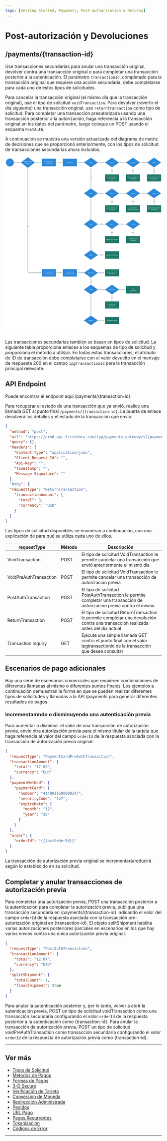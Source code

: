 ```yaml
---
tags: [Getting Started, Payments, Post-authorisation & Returns]
---
```


# Post-autorización y Devoluciones

## /payments/{transaction-id}

Use transacciones secundarias para anular una transacción original, devolver contra una transacción original o para completar una transacción posterior a la autenticación. El parámetro ```transactionId```, completado para la transacción original que requiere una acción secundaria, debe completarse para cada uno de estos tipos de solicitudes.

Para cancelar la transacción original (el mismo día que la transacción original), use el tipo de solicitud ```voidTransaction```. Para devolver (revertir el día siguiente) una transacción original, use ```returnTransaction``` como tipo de solicitud. Para completar una transacción preautorizada usando una transacción posterior a la autorización, haga referencia a la transacción original en los datos del parámetro, luego coloque un POST usando el esquema ```PostAuth```.

A continuación se muestra una versión actualizada del diagrama de matriz de decisiones que se proporcionó anteriormente, con los tipos de solicitud de transacciones secundarias ahora incluidos.

![Decision Matrix!](/assets/images/3-4-decision-matrix.png "Decision Matrix")

Las transacciones secundarias también se basan en tipos de solicitud. La siguiente tabla proporciona enlaces a los esquemas de tipo de solicitud y proporciona el método a utilizar. En todas estas transacciones, el atributo de ID de transacción debe completarse con el valor devuelto en el mensaje de respuesta 200 en el campo ```ipgTransactionId``` para la transacción principal relevante.

## API Endpoint

Puede encontrar el endpoint aquí /payments/{transaction-id}

Para recuperar el estado de una transacción que ya envió, realice una llamada GET al punto final ```/payments/{transaction-id}```. La puerta de enlace devolverá los detalles y el estado de la transacción que envió.

```json
{
  "method": "post",
  "url": "https://prod.api.firstdata.com/ipp/payments-gateway/v2/payments/1001-1001-1001-1001",
  "query": {},
  "headers": {
    "Content-Type": "application/json",
    "Client-Request-Id": "",
    "Api-Key": "",
    "Timestamp": "",
    "Message-Signature": ""
  }
  "body": {
  "requestType": "ReturnTransaction",
    "transactionAmount": {
      "total": 3,
      "currency": "USD"
    }
  }
}
```

Los tipos de solicitud disponibles se enumeran a continuación, con una explicación de para qué se utiliza cada uno de ellos.

| requestType            | Método | Descripción                                                                                                                      |
|------------------------|--------|----------------------------------------------------------------------------------------------------------------------------------|
| VoidTransaction        | POST   | El tipo de solicitud VoidTransaction le permite cancelar una transacción que envió anteriormente el mismo día                    |
| VoidPreAuthTransaction | POST   | El tipo de solicitud VoidTransaction le permite cancelar una transacción de autorización previa                                  |
| PostAuthTransaction    | POST   | El tipo de solicitud PostAuthTransaction le permite completar una transacción de autorización previa contra el mismo             |
| ReturnTransaction      | POST   | El tipo de solicitud ReturnTransaction le permite completar una devolución contra una transacción realizada antes del día actual |
| Transaction Inquiry    | GET    | Ejecute una simple llamada GET contra el punto final con el valor ipgtransactionid de la transacción que desea consultar         |

## Escenarios de pago adicionales

Hay una serie de escenarios comerciales que requieren combinaciones de diferentes llamadas al mismo o diferentes puntos finales. Los ejemplos a continuación demuestran la forma en que se pueden realizar diferentes tipos de solicitudes y llamadas a la API /payments para generar diferentes resultados de pagos.

### Incrementamndo o disminuyendo una autenticación previa

Para aumentar o disminuir el valor de una transacción de autorización previa, envíe otra autorización previa para el mismo titular de la tarjeta que haga referencia al valor del campo ```orderId``` de la respuesta asociada con la transacción de autorización previa original:

```json
{
  "requestType": "PaymentCardPreAuthTransaction",
  "transactionAmount": {
    "total": "17.00",
    "currency": "EUR"
  },
  "paymentMethod": {
    "paymentCard": {
      "number": "4149011500000147",
      "securityCode": "147",
      "expiryDate": {
        "month": "12",
        "year": "20"
      }
    }
  },
  "order": {
    "orderId": "{{lastOrderId}}"
  }
}
```

La transacción de autorización previa original se incrementará/reducirá según lo establecido en su solicitud.

## Completar y anular transacciones de autorización previa

Para completar una autorización previa, POST una transacción posterior a la autenticación para completar la autorización previa, publique una transacción secundaria en /payments/{transaction-id} indicando el valor del campo ```orderId``` de la respuesta asociada con la transacción pre-autorización original en {transaction-id}. El objeto splitShipment habilita varias autorizaciones posteriores parciales en escenarios en los que hay varios envíos contra una única autorización previa original.

```json
{
  "requestType": "PostAuthTransaction",
  "transactionAmount": {
    "total": "12.04",
    "currency": "USD"
  },
  "splitShipment": {
    "totalCount": 1,
    "finalShipment": true
  }
}
```

Para anular la autenticación posterior y, por lo tanto, volver a abrir la autenticación previa, POST un tipo de solicitud voidTransaction como una transacción secundaria configurando el valor ```orderId``` de la respuesta posterior a la autenticación como {transaction-id}. Para anular la transacción de autorización previa, POST un tipo de solicitud voidPreAuthTransaction como transacción secundaria configurando el valor ```orderId``` de la respuesta de autorización previa como {transaction-id}.

---

## Ver más

- [Tipos de Solicitud](?path=docs/español/pagos/3-1-tipos-solicitudes.md)
- [Métodos de Pagos](?path=docs/español/pagos/3-2-metodos-pago.md)
- [Formas de Pagos](?path=docs/español/pagos/3-3-formas-pagos.md)
- [3-D Secure](?path=docs/español/pagos/3-5-3d-secure.md)
- [Verificación de Tarjeta](?path=docs/español/pagos/3-6-verificacion-tarjeta.md)
- [Conversion de Moneda](?path=docs/español/pagos/3-7-conversion-moneda.md)
- [Redirección Administrada](?path=docs/español/pagos/3-8-redireccion-administrada.md)
- [Pedidos](?path=docs/español/pagos/3-9-pedidos.md)
- [URL Pago](?path=docs/español/pagos/3-10-pago-url.md)
- [Pagos Recurrentes](?path=docs/español/pagos/3-11-pagos-recurrentes.md)
- [Tokenización](?path=docs/español/pagos/3-12-tokenizacion.md)
- [Códigos de Error](?path=docs/español/pagos/3-13-codigos-error.md)

---
